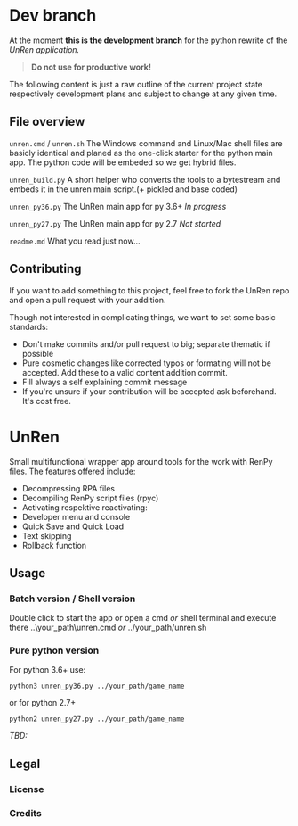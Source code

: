 # Dev branch
At the moment **this is the development branch** for the python rewrite of the _UnRen application._
> **Do not use for productive work!**

The following content is just a raw outline of the current project state respectively
development plans and subject to change at any given time.

## File overview
`unren.cmd` / `unren.sh`
The Windows command and Linux/Mac shell files are basicly identical and planed as the
one-click starter for the python main app. The python code will be embeded so we get
hybrid files.

`unren_build.py`
A short helper who converts the tools to a bytestream and embeds it in the unren main
script.(+ pickled and base coded)

`unren_py36.py`
The UnRen main app for py 3.6+
_In progress_

`unren_py27.py`
The UnRen main app for py 2.7
_Not started_

`readme.md`
What you read just now...

## Contributing
If you want to add something to this project, feel free to fork the UnRen repo and
open a pull request with your addition.

Though not interested in complicating things, we want to set some basic standards:
- Don't make commits and/or pull request to big; separate thematic if possible
- Pure cosmetic changes like corrected typos or formating will not be accepted.
Add these to a valid content addition commit.
- Fill always a self explaining commit message
- If you're unsure if your contribution will be accepted ask beforehand. It's cost free.

<!-- madeddy: This line and above is to be removed on dev completion -->

# UnRen
Small multifunctional wrapper app around tools for the work with RenPy files.
The features offered include:
- Decompressing RPA files
- Decompiling RenPy script files (rpyc)
- Activating respektive reactivating:
 - Developer menu and console
 - Quick Save and Quick Load
 - Text skipping
 - Rollback function

## Usage
<!-- madeddy: Hm. Will we really need a batch file? -->
### Batch version / Shell version
Double click to start the app or open a cmd _or_ shell terminal and execute there ..\your_path\unren.cmd _or_ ../your_path/unren.sh

### Pure python version
For python 3.6+ use:
```shell
python3 unren_py36.py ../your_path/game_name
```
or for python 2.7+
```shell
python2 unren_py27.py ../your_path/game_name
```


_TBD:_
## Legal
### License

### Credits 
